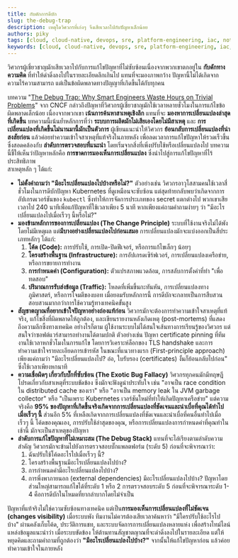 ```yaml
---
title: กับดักการดีบัก
slug: the-debug-trap
description: เหตุใดวิศวกรที่เก่งๆ จึงเสียเวลาไปกับปัญหาเล็กน้อย
authors: piky
tags: [cloud, cloud-native, devops, sre, platform-engineering, iac, note, fyi]
keywords: [cloud, cloud-native, devops, sre, platform-engineering, iac, note, fyi]
---
```

วิศวกรผู้เชี่ยวชาญมักเสียเวลาไปกับการแก้ไขปัญหาที่ไม่ซับซ้อนเนื่องจากพวกเขาตกอยู่ใน **กับดักทางความคิด** ที่ทำให้ดำดิ่งลงไปในรายละเอียดลึกเกินไป แทนที่จะมองภาพกว้าง ปัญหานี้ไม่ได้เกิดจากความไร้ความสามารถ แต่เป็นข้อผิดพลาดทางปัญญาที่เกิดขึ้นได้กับทุกคน
<!-- truncate -->
บทความ "[The Debug Trap: Why Smart Engineers Waste Hours on Trivial Problems](https://www.cncf.io/blog/2025/09/04/the-debug-trap-why-smart-engineers-waste-hours-on-trivial-problems/)" จาก CNCF กล่าวถึงปัญหาที่วิศวกรผู้เชี่ยวชาญมักใช้เวลาหลายชั่วโมงในการแก้ไขข้อผิดพลาดเล็กน้อย เนื่องจากพวกเขา **เน้นการค้นหาสาเหตุเชิงลึก** แทนที่จะ **มองหาการเปลี่ยนแปลงล่าสุดที่เกิดขึ้น** บทความนี้เน้นย้ำหลักการที่ว่า **ระบบการผลิตมักไม่เสียเองโดยไม่มีสาเหตุ** และ **การเปลี่ยนแปลงที่เกิดขึ้นไม่นานมานี้มักเป็นตัวการ** ผู้เขียนแนะนำให้วิศวกร **ย้อนกลับการเปลี่ยนแปลงที่น่าสงสัยก่อน** แล้วค่อยทำความเข้าใจสาเหตุที่แท้จริงในภายหลัง เพื่อลดเวลาการแก้ไขปัญหาให้รวดเร็วขึ้น ซึ่งสอดคล้องกับ **ลำดับการตรวจสอบที่แนะนำ** โดยเริ่มจากสิ่งที่เพิ่งปรับใช้หรือเปลี่ยนแปลงไป บทความนี้ชี้ให้เห็นว่าปัญหาหลักคือ **การขาดการมองเห็นการเปลี่ยนแปลง** ซึ่งนำไปสู่การแก้ไขปัญหาที่ไร้ประสิทธิภาพ  
สาเหตุหลัก ๆ ได้แก่:

*   **ไม่ตั้งคำถามว่า "มีอะไรเปลี่ยนแปลงไปบ้างหรือไม่?"** ตัวอย่างเช่น วิศวกรอาวุโสสามคนใช้เวลาสี่ชั่วโมงในการดีบักปัญหา Kubernetes ที่ดูเหมือนจะซับซ้อน แต่สุดท้ายกลับพบว่าเกิดจากการอัปเกรดเวอร์ชันของ `kubectl` ซึ่งทำให้การจัดการประเภทของ secret แตกต่างไป พวกเขาเสียเวลาไป 240 นาทีเพื่อแก้ปัญหาที่ใช้เวลาเพียง 5 นาที หากเพียงแค่ถามคำถามง่ายๆ ว่า "มีอะไรเปลี่ยนแปลงไปเมื่อเร็วๆ นี้หรือไม่?"
*   **มองข้ามหลักการของการเปลี่ยนแปลง (The Change Principle)** ระบบที่ใช้งานจริงไม่ได้พังโดยไม่มีเหตุผล แต่**มีบางอย่างเปลี่ยนแปลงไปก่อนเสมอ** การเปลี่ยนแปลงมักจะแบ่งออกเป็นสี่ประเภทหลักๆ ได้แก่:
    1.  **โค้ด (Code):** การปรับใช้, การเปิด-ปิดฟีเจอร์, หรือการแก้ไขเล็กๆ น้อยๆ
    2.  **โครงสร้างพื้นฐาน (Infrastructure):** การอัปเกรดเซิร์ฟเวอร์, การเปลี่ยนแปลงเครือข่าย, หรือการขยายการทำงาน
    3.  **การกำหนดค่า (Configuration):** ตัวแปรสภาพแวดล้อม, การสลับการตั้งค่าที่ทำ "เพื่อทดสอบ"
    4.  **ปริมาณการรับส่งข้อมูล (Traffic):** โหลดที่เพิ่มขึ้นกะทันหัน, การเปลี่ยนแปลงทางภูมิศาสตร์, หรือการโจมตีของบอท
    เมื่อยอมรับหลักการนี้ การดีบักจะกลายเป็นการสืบสวนสอบสวนมากกว่าการใช้ความรู้ทางเทคนิคขั้นสูง
*   **สัญชาตญาณที่อยากเข้าใจปัญหาอย่างถ่องแท้ก่อน** วิศวกรมักจะต้องการทำความเข้าใจสาเหตุที่แท้จริง, แก้ไขสิ่งที่ผิดพลาดให้ถูกต้อง, และเขียนรายงานหลังเกิดเหตุ (post-mortems) ที่แสดงถึงความลึกซึ้งทางเทคนิค อย่างไรก็ตาม ผู้ใช้งานระบบไม่ได้สนใจเส้นทางการเรียนรู้ของวิศวกร แต่สนใจว่าซอฟต์แวร์สามารถทำงานได้ตามปกติ ตัวอย่างเช่น ปัญหา certificate pinning ที่ทีมงานใช้เวลาหกชั่วโมงในการแก้ไข โดยการวิเคราะห์ล็อกของ TLS handshake และการทำความเข้าใจรายละเอียดการเข้ารหัส ในขณะที่แนวทางแรก (First-principle approach) เพียงแค่ถามว่า "มีอะไรเปลี่ยนแปลงไป? อ๋อ, ใบรับรอง (certificates) งั้นก็ย้อนกลับไปก่อน" ซึ่งใช้เวลาเพียงหกนาที
*   **ความเชื่อผิดๆ เกี่ยวกับบั๊กที่ซับซ้อน (The Exotic Bug Fallacy)** วิศวกรทุกคนมักมีทฤษฎีโปรดเกี่ยวกับสาเหตุที่ระบบขัดข้อง ซึ่งมักจะฟังดูน่าประทับใจ เช่น "อาจเป็น race condition ใน distributed cache ของเรา" หรือ "อาจเป็น memory leak ใน JVM garbage collector" หรือ "เป็นเพราะ Kubernetes เวอร์ชันใหม่ที่ทำให้เกิดปัญหาเครือข่าย" แต่ความจริงคือ **95% ของปัญหาที่เกิดขึ้นจริงเกิดจากการเปลี่ยนแปลงที่ชัดเจนและน่าเบื่อที่คุณได้ทำไปเมื่อเร็วๆ นี้** ส่วนอีก 5% ที่เหลือเกิดจากการเปลี่ยนแปลงที่ชัดเจนและน่าเบื่อที่คนอื่นทำไปเมื่อเร็วๆ นี้ โค้ดของคุณเอง, การปรับใช้ล่าสุดของคุณ, หรือการเปลี่ยนแปลงการกำหนดค่าที่คุณทำในเช้านี้ มักจะเป็นสาเหตุของปัญหา
*   **ลำดับการแก้ไขปัญหาที่ไม่เหมาะสม (The Debug Stack)** แทนที่จะไล่เรียงตามลำดับความสำคัญ วิศวกรมักจะข้ามไปยังการตรวจสอบบั๊กแพลตฟอร์ม (ระดับ 5) ก่อนที่จะพิจารณาว่า:
    1.  ฉันปรับใช้โค้ดอะไรไปเมื่อเร็วๆ นี้?
    2.  โครงสร้างพื้นฐานมีอะไรเปลี่ยนแปลงไปบ้าง?
    3.  การกำหนดค่ามีอะไรเปลี่ยนแปลงไปบ้าง?
    4.  การพึ่งพาภายนอก (external dependencies) มีอะไรเปลี่ยนแปลงไปบ้าง?
    ปัญหาโดยส่วนใหญ่สามารถแก้ไขได้ที่ระดับ 1 หรือ 2 การตรวจสอบระดับ 5 ก่อนที่จะพิจารณาระดับ 1-4 คือการดีบักในโหมดที่ยากลำบากโดยไม่จำเป็น

ปัญหาที่แท้จริงไม่ใช่ความซับซ้อนทางเทคนิค แต่เป็น**การมองเห็นการเปลี่ยนแปลงที่ไม่ชัดเจน (changes visibility)** เมื่อระบบพัง ทีมงานไม่ควรต้องเสียเวลาค้นหาว่า "มีใครปรับใช้อะไรไปบ้าง" ผ่านคลังเก็บโค้ด, ประวัติการแชท, และระบบจัดการการเปลี่ยนแปลงหลายแห่ง เพื่อสร้างไทม์ไลน์ แหล่งข้อมูลแนะนำว่า เมื่อระบบขัดข้อง ให้ต้านทานสัญชาตญาณที่จะดำดิ่งลงไปในรายละเอียด แต่ให้หยุดคิดและถามคำถามที่ถูกต้องว่า **"มีอะไรเปลี่ยนแปลงไปบ้าง?"** จากนั้นให้แก้ไขปัญหาก่อน แล้วค่อยทำความเข้าใจในภายหลัง